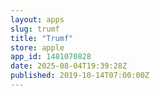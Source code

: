 ```yaml
---
layout: apps
slug: trumf
title: "Trumf"
store: apple
app_id: 1481070828
date: 2025-08-04T19:39:28Z
published: 2019-10-14T07:00:00Z
---
```

